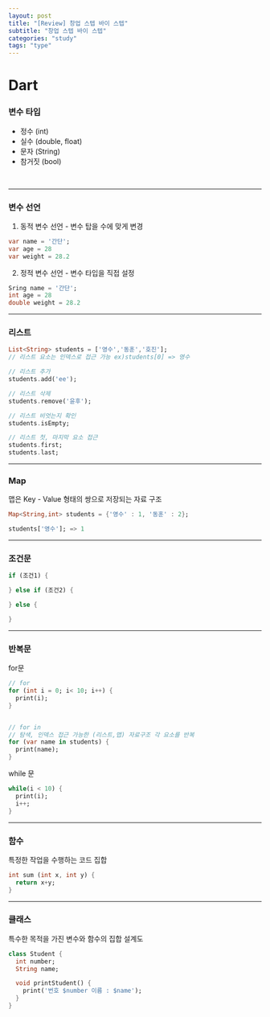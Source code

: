 ```yaml
---
layout: post
title: "[Review] 창업 스텝 바이 스텝"
subtitle: "창업 스텝 바이 스텝"
categories: "study"
tags: "type"
---
```


# Dart

### 변수 타입

- 정수 (int)
- 실수 (double, float)
- 문자 (String)
- 참거짓 (bool)

<br />

---

### 변수 선언

1. 동적 변수 선언 - 변수 탑을 수에 맞게 변경

```dart
var name = '간단';
var age = 28
var weight = 28.2
```

2. 정적 변수 선언 - 변수 타입을 직접 설정

```dart
Sring name = '간단';
int age = 28
double weight = 28.2
```

---

### 리스트

```dart
List<String> students = ['영수','동훈','호진'];
// 리스트 요소는 인덱스로 접근 가능 ex)students[0] => 영수

// 리스트 추가
students.add('ee');

// 리스트 삭제
students.remove('윤후');

// 리스트 비엇는지 확인
students.isEmpty;

// 리스트 첫, 마지막 요소 접근
students.first;
students.last;
```

---

### Map

맵은 Key - Value 형태의 쌍으로 저장되는 자료 구조

```dart
Map<String,int> students = {'영수' : 1, '동훈' : 2};

students['영수']; => 1
```

---

### 조건문

```dart
if (조건1) {

} else if (조건2) {

} else {

}
```

---

### 반복문

for문

```dart
// for
for (int i = 0; i< 10; i++) {
  print(i);
}


// for in
// 탐색, 인덱스 접근 가능한 (리스트,맵) 자료구조 각 요소를 반복
for (var name in students) {
  print(name);
}
```

while 문

```dart
while(i < 10) {
  print(i);
  i++;
}
```

---

### 함수

특정한 작업을 수행하는 코드 집합

```dart
int sum (int x, int y) {
  return x+y;
}
```

---

### 클래스

특수한 목적을 가진 변수와 함수의 집합 설계도

```dart
class Student {
  int number;
  String name;

  void printStudent() {
    print('번호 $number 이름 : $name');
  }
}
```
